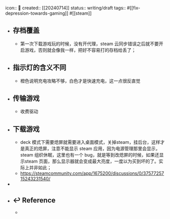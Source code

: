 icon:: 📝
created:: [[20240714]]
status:: writing/draft
tags:: #[[fix-depression-towards-gaming]] #[[steam]]

- ## 存档覆盖
  - 第一次下载游戏玩的时候，没有开代理，steam 云同步错误之后就不要开启游戏，否则就会像我一样，把好不容易打的存档给丢了；
- ## 指示灯的含义不同
  - 橙色说明充电攻略不够，白色才是快速充电，这一点很反直觉
- ## 传输游戏
  - 收费驱动
- ## 下载游戏
  - deck 模式下需要熄屏就需要进入桌面模式，关掉steam，挂后台，这样才是真正的熄屏，注意不能显示 steam 应用，因为电源管理那里会显示，steam 组织休眠，这里也有一个 bug，就是等到改熄屏的时候，如果还显示steam 页面，那么显示器就会变成最大亮度，一度以为买到坏的了。实际上并非如此；
  - https://steamcommunity.com/app/1675200/discussions/0/3757725715243231540/
-
- ## ↩ Reference
  -